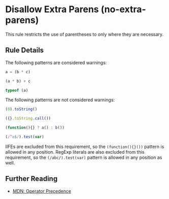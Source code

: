 # Disallow Extra Parens (no-extra-parens)

This rule restricts the use of parentheses to only where they are necessary.

## Rule Details

The following patterns are considered warnings:

```js
a = (b * c)
```

```js
(a * b) + c
```

```js
typeof (a)
```

The following patterns are not considered warnings:

```js
(0).toString()
```

```js
({}.toString.call())
```

```js
(function(){} ? a() : b())
```

```js
(/^a$/).test(var)
```

IIFEs are excluded from this requirement, so the `(function(){}())` pattern is allowed in any position.
RegExp literals are also excluded from this requirement, so the `(/abc/).test(var)` pattern is allowed in any position as well.


## Further Reading

* [MDN: Operator Precedence](https://developer.mozilla.org/en-US/docs/Web/JavaScript/Reference/Operators/Operator_Precedence)
